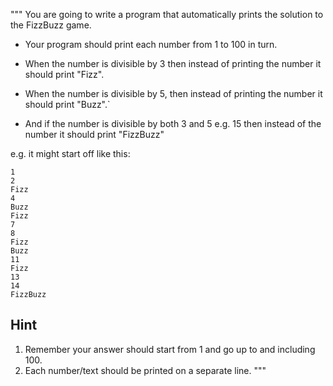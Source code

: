 """
You are going to write a program that automatically prints the solution to the FizzBuzz game.

- Your program should print each number from 1 to 100 in turn.

- When the number is divisible by 3 then instead of printing the number it should print "Fizz".

- When the number is divisible by 5, then instead of printing the number it should print "Buzz".`

- And if the number is divisible by both 3 and 5 e.g. 15 then instead of the number it should print "FizzBuzz"

e.g. it might start off like this:
```
1
2
Fizz
4
Buzz
Fizz
7
8
Fizz
Buzz
11
Fizz
13
14
FizzBuzz
```

## Hint
1. Remember your answer should start from 1 and go up to and including 100.
2. Each number/text should be printed on a separate line.
"""